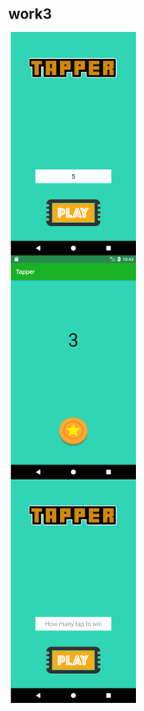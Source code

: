 # work3

<img align="left" src="https://github.com/peeranont/work3/blob/master/img_1.png" hspace="5" width="250" />
<img align="left" src="https://github.com/peeranont/work3/blob/master/img_2.png" hspace="5" width="250" />
<img align="left" src="https://github.com/peeranont/work3/blob/master/img_3.png" hspace="5" width="250" />
